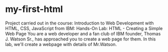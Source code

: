 # my-first-html
Project carried out in the course: Introduction to Web Development with HTML, CSS, JavaScript from
IBM:
  Hands-On Lab: HTML - Creating a Simple Web Page
  You are a web developer and a fan club of IBM founder, Thomas J. Watson Sr., has approached you to create a web page for them.
  In this lab, we'll create a webpage with details of Mr.Watson.



